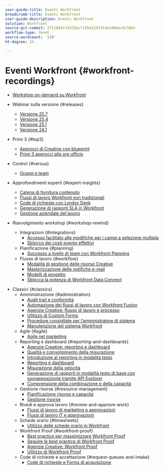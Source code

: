 ```yaml
---
user-guide-title: Eventi Workfront
breadcrumb-title: Eventi Workfront
user-guide-description: Eventi Workfront
solution: Workfront
source-git-commit: 2f118841f4332bcf105e519f31de34b6ac6c58dc
workflow-type: tm+mt
source-wordcount: '210'
ht-degree: 1%

---
```



# Eventi Workfront {#workfront-recordings}

+ [Workshop on-demand su Workfront](overview.md)

+ Webinar sulla versione {#releases}
   + [Versione 25.7](releases/25-7-release-webinar.md)
   + [Versione 25.4](releases/25-4-release-webinar.md)
   + [Versione 25.1](releases/25-1-release-webinar.md)
   + [Versione 24.1](releases/24-1-release-webinar.md)
+ Primi 3 {#top3}
   + [Approcci di Creative con blueprint](top3/blueprints.md)
   + [Primi 3 approcci alle ore ufficio](top3/office-hours.md)
+ Contro! {#versus}
   + [Gruppi e team](versus/groups-vs-teams.md)
+ Approfondimenti esperti {#expert-insights}
   + [Catena di fornitura contenuto](expert-insights/content-supply-chain.md)
   + [Flussi di lavoro Workfront non tradizionali](expert-insights/non-traditional-workfront-workflows.md)
   + [Code di richieste con Lyndsy Denk](expert-insights/request-queues.md)
   + [Generazione di rapporti SLA in Workfront](expert-insights/sla-reporting.md)
   + [Gestione aziendale del lavoro](expert-insights/enterprise-work-management.md)
+ Riavvolgimento workshop {#workshop-rewind}
   + Integrazioni {#integrations}
      + [Accesso facilitato alle modifiche per i campi a selezione multipla](workshop-rewind/integrations/mulit-select-fields.md)
      + [Sblocco dei costi evento effettivi](workshop-rewind/integrations/event-costs.md)
   + Pianificazione {#planning}
      + [Successo a livello di team con Workfront Planning](workshop-rewind/planning/team-success-workfront-planning.md)
   + Flusso di lavoro {#workflow}
      + [Modalità di gestione delle risorse Creative](classics/creative-ways-of-managing-resources.md)
      + [Masterizzazione delle notifiche e-mail](workshop-rewind/workflow/email-notifications.md)
      + [Modelli di progetto](workshop-rewind/workflow/project-templates.md)
      + [Sblocca la potenza di Workfront Data Connect](workshop-rewind/workflow/data-connect.md)

<!--  + Planning {#planning}
  + Integrations {#integrations}
-->

+ Classici {#classics}
   + Amministrazione {#administration}
      + [Audit trail e conformità](user-groups/audit-trails-and-compliance.md)
      + [Automazione dei flussi di lavoro con Workfront Fusion](user-groups/automating-workflows-with-workfront-fusion.md)
      + [Agenzie Creative: flusso di lavoro e processo](user-groups/creative-agencies-workflows-and-process.md)
      + [Utilizzo di Custom Forms](user-groups/leveraging-custom-forms.md)
      + [Procedure consigliate per l’amministratore di sistema](user-groups/system-admin-best-practices.md)
      + [Manutenzione del sistema Workfront](user-groups/workfront-system-maintenance.md)
   + Agile {#agile}
      + [Agile nel marketing](user-groups/agile-in-marketing.md)
   + Reporting e dashboard {#reporting-and-dashboards}
      + [Agenzie Creative: reporting e dashboard](user-groups/creative-agencies-reporting-and-dashboards.md)
      + [Qualità e coinvolgimento della misurazione](classics/gauging-quality-and-engagement.md)
      + [Introduzione al reporting in modalità testo](classics/introduction-to-text-mode-reporting.md)
      + [Reporting e dashboard](user-groups/reporting-and-dashboards.md)
      + [Misurazione della velocità](classics/measuring-velocity.md)
      + [Generazione di rapporti in modalità testo di base con sovrapposizione tramite API Explorer](classics/supercharge-basic-text-mode-reporting-using-the-api-explorer.md)
      + [Comprensione della combinazione e della capacità](classics/understanding-mix-and-capacity.md)
   + Gestione risorse {#resource-management}
      + [Pianificazione risorse e capacità](user-groups/resource-and-capacity-planning.md)
      + [Gestione risorse](user-groups/resource-management.md)
   + Rivedi e approva lavoro {#review-and-approve-work}
      + [Flussi di lavoro di marketing e approvazioni](user-groups/marketing-workflows-and-approvals.md)
      + [Flussi di lavoro IT e approvazioni](user-groups/it-workflows-and-approvals.md)
   + Schede orario {#timesheets}
      + [Utilizzo delle schede orario in Workfront](user-groups/utilizing-timesheets-in-workfront.md)
   + Workfront Proof {#workfront-proof}
      + [Best practice per massimizzare Workfront Proof](classics/best-practices-to-maximize-workfront-proof.md)
      + [Seguire le best practice di Workfront Proof](classics/follow-up-to-workfront-proof-best-practices.md)
      + [Agenzie Creative: Workfront Proof](user-groups/creative-agencies-workfront-proof.md)
      + [Utilizzo di Workfront Proof](user-groups/leveraging-workfront-proof.md)
   + Code di richieste e accettazione {#request-queues-and-intake}
      + [Code di richieste e Forms di acquisizione](user-groups/request-queues-and-intake-forms.md)



